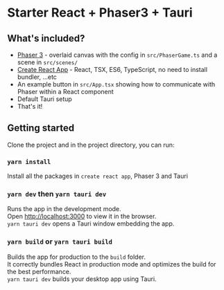# Starter React + Phaser3 + Tauri

## What's included?

-  [Phaser 3](https://github.com/photonstorm/phaser) - overlaid canvas with the config in
   `src/PhaserGame.ts` and a scene in `src/scenes/`
-  [Create React App](https://github.com/facebook/create-react-app) - React, TSX, ES6, TypeScript,
   no need to install bundler, ...etc
-  An example button in `src/App.tsx` showing how to communicate with Phaser within a React
   component
-  Default Tauri setup
-  That's it!

## Getting started

Clone the project and in the project directory, you can run:

### `yarn install`

Install all the packages in `create react app`, Phaser 3 and Tauri

### `yarn dev` then `yarn tauri dev`

Runs the app in the development mode.\
Open [http://localhost:3000](http://localhost:3000) to view it in the browser.\
`yarn tauri dev` opens a Tauri window embedding the app.

### `yarn build` or `yarn tauri build`

Builds the app for production to the `build` folder.\
It correctly bundles React in production mode and optimizes the build for the best performance.\
`yarn tauri dev` builds your desktop app using Tauri.
